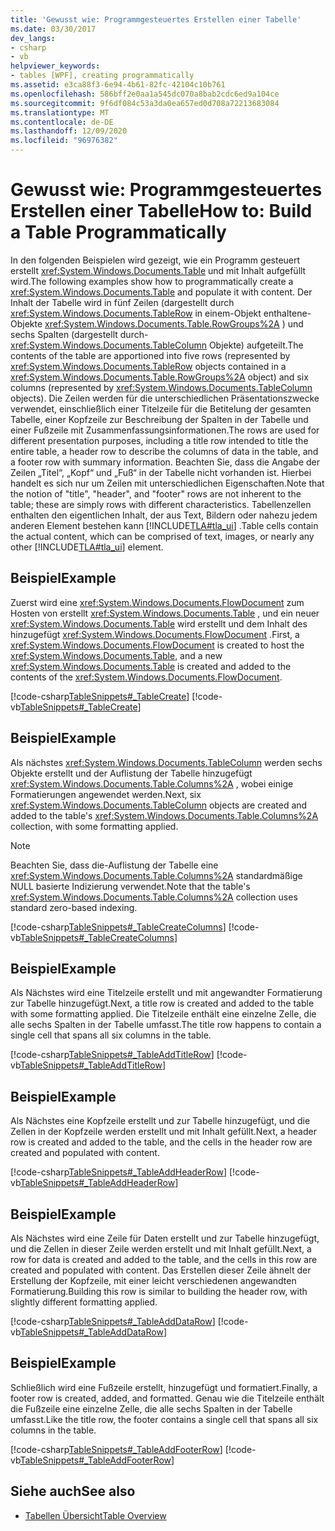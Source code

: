 ```yaml
---
title: 'Gewusst wie: Programmgesteuertes Erstellen einer Tabelle'
ms.date: 03/30/2017
dev_langs:
- csharp
- vb
helpviewer_keywords:
- tables [WPF], creating programmatically
ms.assetid: e3ca88f3-6e94-4b61-82fc-42104c10b761
ms.openlocfilehash: 586bff2e0aa1a545dc070a8bab2cdc6ed9a104ce
ms.sourcegitcommit: 9f6df084c53a3da0ea657ed0d708a72213683084
ms.translationtype: MT
ms.contentlocale: de-DE
ms.lasthandoff: 12/09/2020
ms.locfileid: "96976382"
---
```

# <a name="how-to-build-a-table-programmatically"></a><span data-ttu-id="ba439-102">Gewusst wie: Programmgesteuertes Erstellen einer Tabelle</span><span class="sxs-lookup"><span data-stu-id="ba439-102">How to: Build a Table Programmatically</span></span>
<span data-ttu-id="ba439-103">In den folgenden Beispielen wird gezeigt, wie ein Programm gesteuert erstellt <xref:System.Windows.Documents.Table> und mit Inhalt aufgefüllt wird.</span><span class="sxs-lookup"><span data-stu-id="ba439-103">The following examples show how to programmatically create a <xref:System.Windows.Documents.Table> and populate it with content.</span></span> <span data-ttu-id="ba439-104">Der Inhalt der Tabelle wird in fünf Zeilen (dargestellt durch <xref:System.Windows.Documents.TableRow> in einem-Objekt enthaltene-Objekte <xref:System.Windows.Documents.Table.RowGroups%2A> ) und sechs Spalten (dargestellt durch- <xref:System.Windows.Documents.TableColumn> Objekte) aufgeteilt.</span><span class="sxs-lookup"><span data-stu-id="ba439-104">The contents of the table are apportioned into five rows (represented by <xref:System.Windows.Documents.TableRow> objects contained in a <xref:System.Windows.Documents.Table.RowGroups%2A> object) and six columns (represented by <xref:System.Windows.Documents.TableColumn> objects).</span></span> <span data-ttu-id="ba439-105">Die Zeilen werden für die unterschiedlichen Präsentationszwecke verwendet, einschließlich einer Titelzeile für die Betitelung der gesamten Tabelle, einer Kopfzeile zur Beschreibung der Spalten in der Tabelle und einer Fußzeile mit Zusammenfassungsinformationen.</span><span class="sxs-lookup"><span data-stu-id="ba439-105">The rows are used for different presentation purposes, including a title row intended to title the entire table, a header row to describe the columns of data in the table, and a footer row with summary information.</span></span>  <span data-ttu-id="ba439-106">Beachten Sie, dass die Angabe der Zeilen „Titel“, „Kopf“ und „Fuß“ in der Tabelle nicht vorhanden ist. Hierbei handelt es sich nur um Zeilen mit unterschiedlichen Eigenschaften.</span><span class="sxs-lookup"><span data-stu-id="ba439-106">Note that the notion of "title", "header", and "footer" rows are not inherent to the table; these are simply rows with different characteristics.</span></span> <span data-ttu-id="ba439-107">Tabellenzellen enthalten den eigentlichen Inhalt, der aus Text, Bildern oder nahezu jedem anderen Element bestehen kann [!INCLUDE[TLA#tla_ui](../../../includes/tlasharptla-ui-md.md)] .</span><span class="sxs-lookup"><span data-stu-id="ba439-107">Table cells contain the actual content, which can be comprised of text, images, or nearly any other [!INCLUDE[TLA#tla_ui](../../../includes/tlasharptla-ui-md.md)] element.</span></span>  
  
## <a name="example"></a><span data-ttu-id="ba439-108">Beispiel</span><span class="sxs-lookup"><span data-stu-id="ba439-108">Example</span></span>  
 <span data-ttu-id="ba439-109">Zuerst wird eine <xref:System.Windows.Documents.FlowDocument> zum Hosten von erstellt <xref:System.Windows.Documents.Table> , und ein neuer <xref:System.Windows.Documents.Table> wird erstellt und dem Inhalt des hinzugefügt <xref:System.Windows.Documents.FlowDocument> .</span><span class="sxs-lookup"><span data-stu-id="ba439-109">First, a <xref:System.Windows.Documents.FlowDocument> is created to host the <xref:System.Windows.Documents.Table>, and a new <xref:System.Windows.Documents.Table> is created and added to the contents of the <xref:System.Windows.Documents.FlowDocument>.</span></span>  
  
 [!code-csharp[TableSnippets#_TableCreate](~/samples/snippets/csharp/VS_Snippets_Wpf/TableSnippets/CSharp/Table.cs#_tablecreate)]
 [!code-vb[TableSnippets#_TableCreate](~/samples/snippets/visualbasic/VS_Snippets_Wpf/TableSnippets/VisualBasic/Table.vb#_tablecreate)]  
  
## <a name="example"></a><span data-ttu-id="ba439-110">Beispiel</span><span class="sxs-lookup"><span data-stu-id="ba439-110">Example</span></span>  
 <span data-ttu-id="ba439-111">Als nächstes <xref:System.Windows.Documents.TableColumn> werden sechs Objekte erstellt und der Auflistung der Tabelle hinzugefügt <xref:System.Windows.Documents.Table.Columns%2A> , wobei einige Formatierungen angewendet werden.</span><span class="sxs-lookup"><span data-stu-id="ba439-111">Next, six <xref:System.Windows.Documents.TableColumn> objects are created and added to the table's <xref:System.Windows.Documents.Table.Columns%2A> collection, with some formatting applied.</span></span>  
  
> [!NOTE]
> <span data-ttu-id="ba439-112">Beachten Sie, dass die-Auflistung der Tabelle eine <xref:System.Windows.Documents.Table.Columns%2A> standardmäßige NULL basierte Indizierung verwendet.</span><span class="sxs-lookup"><span data-stu-id="ba439-112">Note that the table's <xref:System.Windows.Documents.Table.Columns%2A> collection uses standard zero-based indexing.</span></span>  
  
 [!code-csharp[TableSnippets#_TableCreateColumns](~/samples/snippets/csharp/VS_Snippets_Wpf/TableSnippets/CSharp/Table.cs#_tablecreatecolumns)]
 [!code-vb[TableSnippets#_TableCreateColumns](~/samples/snippets/visualbasic/VS_Snippets_Wpf/TableSnippets/VisualBasic/Table.vb#_tablecreatecolumns)]  
  
## <a name="example"></a><span data-ttu-id="ba439-113">Beispiel</span><span class="sxs-lookup"><span data-stu-id="ba439-113">Example</span></span>  
 <span data-ttu-id="ba439-114">Als Nächstes wird eine Titelzeile erstellt und mit angewandter Formatierung zur Tabelle hinzugefügt.</span><span class="sxs-lookup"><span data-stu-id="ba439-114">Next, a title row is created and added to the table with some formatting applied.</span></span>  <span data-ttu-id="ba439-115">Die Titelzeile enthält eine einzelne Zelle, die alle sechs Spalten in der Tabelle umfasst.</span><span class="sxs-lookup"><span data-stu-id="ba439-115">The title row happens to contain a single cell that spans all six columns in the table.</span></span>  
  
 [!code-csharp[TableSnippets#_TableAddTitleRow](~/samples/snippets/csharp/VS_Snippets_Wpf/TableSnippets/CSharp/Table.cs#_tableaddtitlerow)]
 [!code-vb[TableSnippets#_TableAddTitleRow](~/samples/snippets/visualbasic/VS_Snippets_Wpf/TableSnippets/VisualBasic/Table.vb#_tableaddtitlerow)]  
  
## <a name="example"></a><span data-ttu-id="ba439-116">Beispiel</span><span class="sxs-lookup"><span data-stu-id="ba439-116">Example</span></span>  
 <span data-ttu-id="ba439-117">Als Nächstes eine Kopfzeile erstellt und zur Tabelle hinzugefügt, und die Zellen in der Kopfzeile werden erstellt und mit Inhalt gefüllt.</span><span class="sxs-lookup"><span data-stu-id="ba439-117">Next, a header row is created and added to the table, and the cells in the header row are created and populated with content.</span></span>  
  
 [!code-csharp[TableSnippets#_TableAddHeaderRow](~/samples/snippets/csharp/VS_Snippets_Wpf/TableSnippets/CSharp/Table.cs#_tableaddheaderrow)]
 [!code-vb[TableSnippets#_TableAddHeaderRow](~/samples/snippets/visualbasic/VS_Snippets_Wpf/TableSnippets/VisualBasic/Table.vb#_tableaddheaderrow)]  
  
## <a name="example"></a><span data-ttu-id="ba439-118">Beispiel</span><span class="sxs-lookup"><span data-stu-id="ba439-118">Example</span></span>  
 <span data-ttu-id="ba439-119">Als Nächstes wird eine Zeile für Daten erstellt und zur Tabelle hinzugefügt, und die Zellen in dieser Zeile werden erstellt und mit Inhalt gefüllt.</span><span class="sxs-lookup"><span data-stu-id="ba439-119">Next, a row for data is created and added to the table, and the cells in this row are created and populated with content.</span></span>  <span data-ttu-id="ba439-120">Das Erstellen dieser Zeile ähnelt der Erstellung der Kopfzeile, mit einer leicht verschiedenen angewandten Formatierung.</span><span class="sxs-lookup"><span data-stu-id="ba439-120">Building this row is similar to building the header row, with slightly different formatting applied.</span></span>  
  
 [!code-csharp[TableSnippets#_TableAddDataRow](~/samples/snippets/csharp/VS_Snippets_Wpf/TableSnippets/CSharp/Table.cs#_tableadddatarow)]
 [!code-vb[TableSnippets#_TableAddDataRow](~/samples/snippets/visualbasic/VS_Snippets_Wpf/TableSnippets/VisualBasic/Table.vb#_tableadddatarow)]  
  
## <a name="example"></a><span data-ttu-id="ba439-121">Beispiel</span><span class="sxs-lookup"><span data-stu-id="ba439-121">Example</span></span>  
 <span data-ttu-id="ba439-122">Schließlich wird eine Fußzeile erstellt, hinzugefügt und formatiert.</span><span class="sxs-lookup"><span data-stu-id="ba439-122">Finally, a footer row is created, added, and formatted.</span></span>  <span data-ttu-id="ba439-123">Genau wie die Titelzeile enthält die Fußzeile eine einzelne Zelle, die alle sechs Spalten in der Tabelle umfasst.</span><span class="sxs-lookup"><span data-stu-id="ba439-123">Like the title row, the footer contains a single cell that spans all six columns in the table.</span></span>  
  
 [!code-csharp[TableSnippets#_TableAddFooterRow](~/samples/snippets/csharp/VS_Snippets_Wpf/TableSnippets/CSharp/Table.cs#_tableaddfooterrow)]
 [!code-vb[TableSnippets#_TableAddFooterRow](~/samples/snippets/visualbasic/VS_Snippets_Wpf/TableSnippets/VisualBasic/Table.vb#_tableaddfooterrow)]  
  
## <a name="see-also"></a><span data-ttu-id="ba439-124">Siehe auch</span><span class="sxs-lookup"><span data-stu-id="ba439-124">See also</span></span>

- [<span data-ttu-id="ba439-125">Tabellen Übersicht</span><span class="sxs-lookup"><span data-stu-id="ba439-125">Table Overview</span></span>](table-overview.md)
